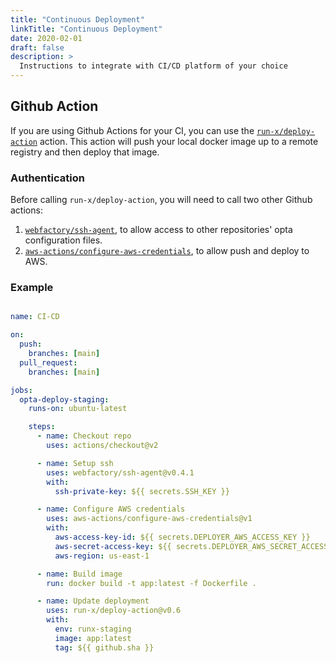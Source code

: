 ```yaml
---
title: "Continuous Deployment"
linkTitle: "Continuous Deployment"
date: 2020-02-01
draft: false
description: >
  Instructions to integrate with CI/CD platform of your choice
---
```


## Github Action
If you are using Github Actions for your CI, you can use the [`run-x/deploy-action`](https://github.com/run-x/deploy-action) action. This action will push your local docker image up to a remote registry and then deploy that image.

### Authentication
Before calling `run-x/deploy-action`, you will need to call two other Github actions:
1. [`webfactory/ssh-agent`](https://github.com/run-x/webfactory/ssh-agent), to allow access to other repositories' opta configuration files.
2. [`aws-actions/configure-aws-credentials`](https://github.com/run-x/aws-actions/configure-aws-credentials), to allow push and deploy to AWS.

### Example

```yml

name: CI-CD

on:
  push:
    branches: [main]
  pull_request:
    branches: [main]

jobs:
  opta-deploy-staging:
    runs-on: ubuntu-latest

    steps:
      - name: Checkout repo
        uses: actions/checkout@v2

      - name: Setup ssh
        uses: webfactory/ssh-agent@v0.4.1
        with:
          ssh-private-key: ${{ secrets.SSH_KEY }}

      - name: Configure AWS credentials	
        uses: aws-actions/configure-aws-credentials@v1	
        with:	
          aws-access-key-id: ${{ secrets.DEPLOYER_AWS_ACCESS_KEY }}	
          aws-secret-access-key: ${{ secrets.DEPLOYER_AWS_SECRET_ACCESS_KEY }}	
          aws-region: us-east-1	

      - name: Build image
        run: docker build -t app:latest -f Dockerfile .

      - name: Update deployment
        uses: run-x/deploy-action@v0.6
        with:
          env: runx-staging
          image: app:latest
          tag: ${{ github.sha }}

```
